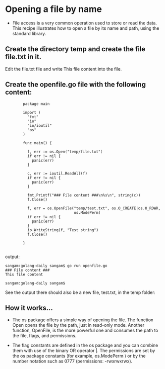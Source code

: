# Opening a file by name

- File access is a very common operation used to store or read the data. 
This recipe illustrates how to open a file by its name and path, using the standard library.

## Create the directory temp and create the file file.txt in it.

Edit the file.txt file and write This file content into the file.

## Create the openfile.go file with the following content:

```
        package main

        import (
          "fmt"
          "io"
          "io/ioutil"
          "os"
        )

        func main() {

          f, err := os.Open("temp/file.txt")
          if err != nil {
            panic(err)
          }

          c, err := ioutil.ReadAll(f)
          if err != nil {
            panic(err)
          }

          fmt.Printf("### File content ###\n%s\n", string(c))
          f.Close()

          f, err = os.OpenFile("temp/test.txt", os.O_CREATE|os.O_RDWR,
                               os.ModePerm)
          if err != nil {
            panic(err)
          }
          io.WriteString(f, "Test string")
          f.Close()

        }


```

output:

```
sangam:golang-daily sangam$ go run openfile.go
### File content ###
This file content

sangam:golang-daily sangam$ 

```
See the output there should also be a new file, test.txt, in the temp folder:


## How it works...

- The os package offers a simple way of opening the file. The function Open opens the file by the path, just in read-only mode. Another function, OpenFile, is the more powerful one and consumes the path to the file, flags, and permissions. 

- The flag constants are defined in the os package and you can combine them with use of the binary OR operator |.  The permissions are set by the os package constants (for example, os.ModePerm ) or by the number notation such as 0777 (permissions: -rwxrwxrwx).

